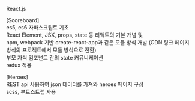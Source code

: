 React.js

[Scoreboard]<br>
es5, es6 자바스크립트 기초<br> 
React Element, JSX, props, state 등 리액트의 기본 개념 및<br>
npm, webpack 기반 create-react-app과 같은 모듈 방식 개발 (CDN 링크 페이지 방식의 프로젝트에서 모듈 방식으로 전환)<br>
부모 자식 컴포넌트 간의 state 커뮤니케이션<br>
redux 적용<br>

[Heroes]<br>
REST api 사용하여 json 데이터를 가져와 heroes 페이지 구성<br>
scss, 부트스트랩 사용
